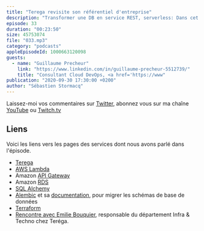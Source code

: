 ```yaml
---
title: "Terega revisite son référentiel d'entreprise"
description: "Transformer une DB en service REST, serverless: Dans cet épisode, nous parlons d'un projet de réarchitecture d'une base de donnée centralisée, vers une infrastructure moderne, basée sur des APIs, et déployée par du code, en mode blue/green. Découvrez les avantages techniques et métiers, ainsi que les outils et frameworks utilisés."
episode: 33
duration: "00:23:50"
size: 45753074
file: "033.mp3"
category: "podcasts"
appleEpisodeId: 1000663120098
guests:
  - name: "Guillaume Precheur"
    link: "https://www.linkedin.com/in/guillaume-precheur-5512739/"
    title: "Consultant Cloud DevOps, <a href='https://www"
publication: "2020-09-30 17:30:00 +0200"
author: "Sébastien Stormacq"
---
```


Laissez-moi vos commentaires sur [Twitter](https://twitter.com/sebsto), abonnez vous sur ma chaîne [YouTube](https://www.youtube.com/sebsto) ou [Twitch.tv](https://www.twitch.tv/sebAWS)

## Liens

Voici les liens vers les pages des services dont nous avons parlé dans l'épisode.

- [Terega](https://www.terega.fr/)
- [AWS Lambda](https://aws.amazon.com/lambda/)
- Amazon [API Gateway](https://aws.amazon.com/api-gateway/) 
- Amazon [RDS](https://aws.amazon.com/rds/) 
- [SQL Alchemy](https://www.sqlalchemy.org/)
- [Alembic](https://pypi.org/project/alembic/) et sa [documentation](https://alembic.sqlalchemy.org/en/latest/), pour migrer les schémas de base de données
- [Terraform](https://www.terraform.io/) 
- [Rencontre avec Emilie Bouquier](https://aws.amazon.com/fr/blogs/france/partage-dexperience-discussions-avec-des-leaders-inspires-terega/), responsable du département Infra & Techno chez Teréga.
